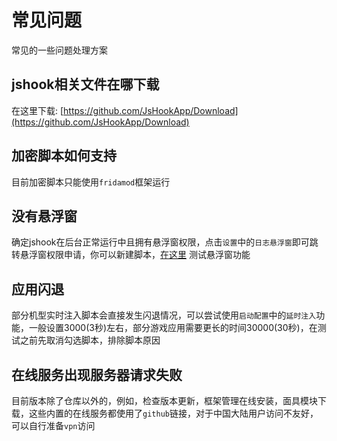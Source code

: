# 常见问题

常见的一些问题处理方案

## jshook相关文件在哪下载

在这里下载: [https://github.com/JsHookApp/Download](https://github.com/JsHookApp/Download)

## 加密脚本如何支持

目前加密脚本只能使用`fridamod`框架运行

## 没有悬浮窗

确定jshook在后台正常运行中且拥有悬浮窗权限，点击`设置`中的`日志悬浮窗`即可跳转悬浮窗权限申请，你可以新建脚本，[在这里](api/md10) 测试悬浮窗功能

## 应用闪退

部分机型实时注入脚本会直接发生闪退情况，可以尝试使用`启动配置`中的`延时注入`功能，一般设置3000(3秒)左右，部分游戏应用需要更长的时间30000(30秒)，在测试之前先取消勾选脚本，排除脚本原因

## 在线服务出现服务器请求失败

目前版本除了仓库以外的，例如，检查版本更新，框架管理在线安装，面具模块下载，这些内置的在线服务都使用了`github`链接，对于中国大陆用户访问不友好，可以自行准备`vpn`访问
